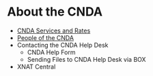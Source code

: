 # About the CNDA

- [CNDA Services and Rates](/CNDA_Services_and_Rates.md)
- [People of the CNDA](/People_of_the_CNDA.md)
- Contacting the CNDA Help Desk
  - CNDA Help Form
  - Sending Files to CNDA Help Desk via BOX
- XNAT Central